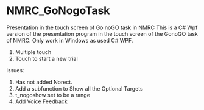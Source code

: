 # NMRC_GoNogoTask
Presentation in the touch screen of Go noGO task in NMRC
This is a C# Wpf version of the presentation program in the touch screen of the GonoGO task of NMRC. Only work in Windows as used C# WPF.

1. Multiple touch
2. Touch to start a new trial



Issues:

1. Has not added Norect.
2. Add a subfunction to Show all the Optional Targets
3. t_nogoshow set to be a range
4. Add Voice Feedback